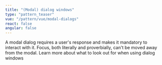 ```yaml
---
title: "(Modal) dialog windows"
type: "pattern_teaser"
vue: "/pattern/vue/modal-dialogs"
react: false
angular: false
---
```


A modal dialog requires a user's response and makes it mandatory to interact with it. Focus, both literally and proverbially, can't be moved away from the modal. Learn more about what to look out for when using dialog windows
